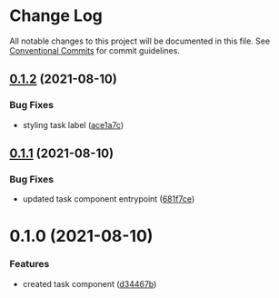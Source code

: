# Change Log

All notable changes to this project will be documented in this file.
See [Conventional Commits](https://conventionalcommits.org) for commit guidelines.

## [0.1.2](https://github.com/mateusrdgs/frontiao-ui/compare/@frontiao/task@0.1.1...@frontiao/task@0.1.2) (2021-08-10)


### Bug Fixes

* styling task label ([ace1a7c](https://github.com/mateusrdgs/frontiao-ui/commit/ace1a7cf51d87f70a881bdb7dab1ee012a8c607a))





## [0.1.1](https://github.com/mateusrdgs/frontiao-ui/compare/@frontiao/task@0.1.0...@frontiao/task@0.1.1) (2021-08-10)


### Bug Fixes

* updated task component entrypoint ([681f7ce](https://github.com/mateusrdgs/frontiao-ui/commit/681f7ce1376761cc5b34e6d5ee42fb25bb838bc4))





# 0.1.0 (2021-08-10)


### Features

* created task component ([d34467b](https://github.com/mateusrdgs/frontiao-ui/commit/d34467bd201aec2a02c5eb957541eb8777f8c20f))
